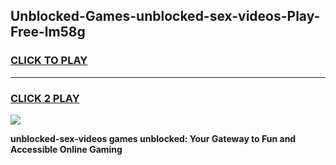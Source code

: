 
## Unblocked-Games-unblocked-sex-videos-Play-Free-lm58g
<h3>
<a href="https://premium76.site?title=unblocked-sex-videos&ref=23A">CLICK TO PLAY</a></h3>
<hr>

<h3>
<a href="https://premium76.site?title=unblocked-sex-videos&ref=23A">CLICK 2 PLAY</a>
  
</h3>

<a href="https://premium76.site?title=unblocked-sex-videos&ref=23A"><img src="https://clearcache.store/games.png"></a>


**unblocked-sex-videos games unblocked: Your Gateway to Fun and Accessible Online Gaming**
